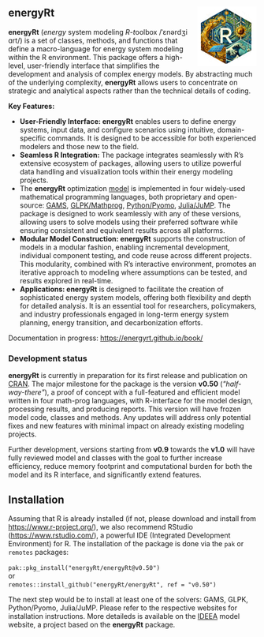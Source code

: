 ## energyRt <a href="https://energyrt.org/articles/logo.html"><img src="man/figures/logo.png" align="right" height="120" alt="Logo-search" /></a>

**energyRt** (*energy* system modeling *R-t*oolbox /ˈɛnərdʒi ɑrt/) is a
set of classes, methods, and functions that define a macro-language for
energy system modeling within the R environment. This package offers a
high-level, user-friendly interface that simplifies the development and
analysis of complex energy models. By abstracting much of the underlying
complexity, **energyRt** allows users to concentrate on strategic and
analytical aspects rather than the technical details of coding.

**Key Features:**

-   **User-Friendly Interface: energyRt** enables users to define energy
    systems, input data, and configure scenarios using intuitive,
    domain-specific commands. It is designed to be accessible for both
    experienced modelers and those new to the field.
-   **Seamless R Integration:** The package integrates seamlessly with
    R’s extensive ecosystem of packages, allowing users to utilize
    powerful data handling and visualization tools within their energy
    modeling projects.
-   The **energyRt** optimization
    [model](https://energyrt.github.io/book/model.html) is implemented
    in four widely-used mathematical programming languages, both
    proprietary and open-source: [GAMS](http://www.gams.com/),
    [GLPK/Mathprog](https://www.gnu.org/software/glpk/),
    [Python/Pyomo](http://www.pyomo.org/),
    [Julia/JuMP](http://www.juliaopt.org/JuMP.jl/stable/). The package
    is designed to work seamlessly with any of these versions, allowing
    users to solve models using their preferred software while ensuring
    consistent and equivalent results across all platforms.
-   **Modular Model Construction: energyRt** supports the construction
    of models in a modular fashion, enabling incremental development,
    individual component testing, and code reuse across different
    projects. This modularity, combined with R’s interactive
    environment, promotes an iterative approach to modeling where
    assumptions can be tested, and results explored in real-time.
-   **Applications: energyRt** is designed to facilitate the creation of
    sophisticated energy system models, offering both flexibility and
    depth for detailed analysis. It is an essential tool for
    researchers, policymakers, and industry professionals engaged in
    long-term energy system planning, energy transition, and
    decarbonization efforts.

Documentation in progress: <https://energyrt.github.io/book/>

### Development status

**energyRt** is currently in preparation for its first release and
publication on [CRAN](https://cran.r-project.org/). The major milestone
for the package is the version **v0.50** (*"half-way-there"*), a proof
of concept with a full-featured and efficient model written in four
math-prog languages, with R-interface for the model design, processing
results, and producing reports. This version will have frozen model
code, classes and methods. Any updates will address only potential fixes
and new features with minimal impact on already existing modeling
projects.

Further development, versions starting from **v0.9** towards the
**v1.0** will have fully reviewed model and classes with the goal to
further increase efficiency, reduce memory footprint and computational
burden for both the model and its R interface, and significantly extend
features.

## Installation

Assuming that R is already installed (if not, please download and
install from <https://www.r-project.org/>), we also recommend RStudio
(<https://www.rstudio.com/>), a powerful IDE (Integrated Development
Environment) for R. The installation of the package is done via the
`pak` or `remotes` packages:

`pak::pkg_install("energyRt/energyRt@v0.50")`\
or\
`remotes::install_github("energyRt/energyRt", ref = "v0.50")`

The next step would be to install at least one of the solvers: GAMS,
GLPK, Python/Pyomo, Julia/JuMP. Please refer to the respective websites
for installation instructions. More detaileds is available on the
[IDEEA](https://ideea-model.github.io/IDEEA/articles/install.html) model
website, a project based on the **energyRt** package.
